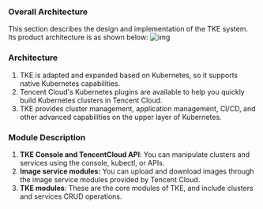 ### Overall Architecture
This section describes the design and implementation of the TKE system. Its product architecture is as shown below:
![img][Architecture]

### Architecture
1. TKE is adapted and expanded based on Kubernetes, so it supports native Kubernetes capabilities.
2. Tencent Cloud's Kubernetes plugins are available to help you quickly build Kubernetes clusters in Tencent Cloud.
3. TKE provides cluster management, application management, CI/CD, and other advanced capabilities on the upper layer of Kubernetes.

### Module Description
1. **TKE Console and TencentCloud API**: You can manipulate clusters and services using the console, kubectl, or APIs.
2. **Image service modules:** You can upload and download images through the image service modules provided by Tencent Cloud.
3. **TKE modules**: These are the core modules of TKE, and include clusters and services CRUD operations.

[Architecture]:https://main.qcloudimg.com/raw/c471816993df12c3dd1a10c8aa3a92f4.png

